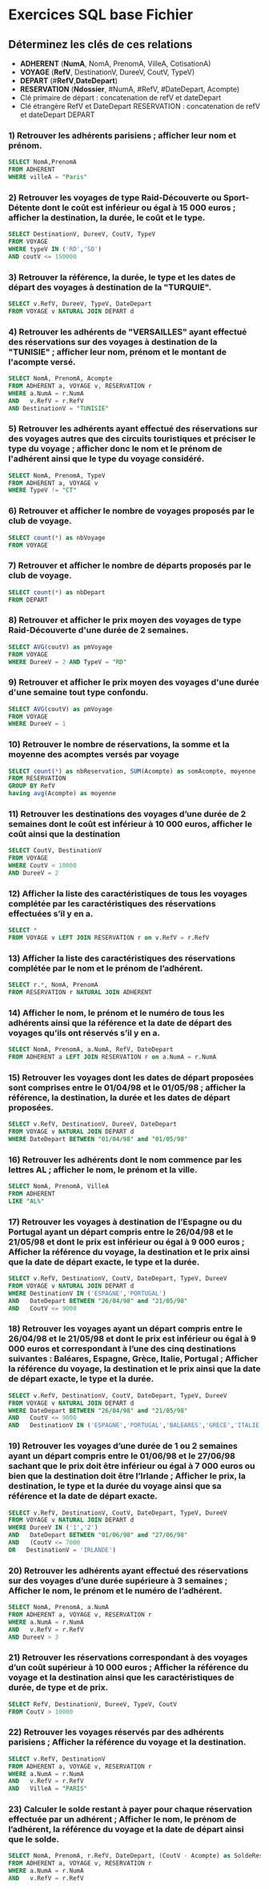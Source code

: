 # Exercices SQL base Fichier
## Déterminez les clés de ces relations 

- **ADHERENT** (__NumA__, NomA, PrenomA, VilleA, CotisationA)
- **VOYAGE** (__RefV__, DestinationV, DureeV, CoutV, TypeV)
- **DEPART** (#__RefV__,__DateDepart__)
- **RESERVATION** (__Ndossier__, #NumA, #RefV, #DateDepart, Acompte)
- Clé primaire de départ : concatenation de refV et dateDepart
- Clé étrangère RefV et DateDepart RESERVATION : concatenation de refV et dateDepart DEPART

### 1) Retrouver les adhérents parisiens ; afficher leur nom et prénom.
```SQL
SELECT NomA,PrenomA
FROM ADHERENT
WHERE villeA = "Paris"
```
### 2) Retrouver les voyages de type Raid-Découverte ou Sport-Détente dont le coût est inférieur ou égal à 15 000 euros ; afficher la destination, la durée, le coût et le type.
```SQL
SELECT DestinationV, DureeV, CoutV, TypeV
FROM VOYAGE
WHERE typeV IN ('RD','SD')
AND coutV <= 150000
```
### 3) Retrouver la référence, la durée, le type et les dates de départ des voyages à destination de la "TURQUIE".
```SQL
SELECT v.RefV, DureeV, TypeV, DateDepart
FROM VOYAGE v NATURAL JOIN DEPART d
```
### 4) Retrouver les adhérents de "VERSAILLES" ayant effectué des réservations sur des voyages à destination de la "TUNISIE" ; afficher leur nom, prénom et le montant de l'acompte versé.
```SQL
SELECT NomA, PrenomA, Acompte
FROM ADHERENT a, VOYAGE v, RESERVATION r
WHERE a.NumA = r.NumA
AND   v.RefV = r.RefV
AND DestinationV = "TUNISIE"
```
### 5) Retrouver les adhérents ayant effectué des réservations sur des voyages autres que des circuits touristiques et préciser le type du voyage ; afficher donc le nom et le prénom de l'adhérent ainsi que le type du voyage considéré.
```SQL
SELECT NomA, PrenomA, TypeV
FROM ADHERENT a, VOYAGE v
WHERE TypeV != "CT"
```
### 6) Retrouver et afficher le nombre de voyages proposés par le club de voyage.
```SQL
SELECT count(*) as nbVoyage
FROM VOYAGE
```
### 7) Retrouver et afficher le nombre de départs proposés par le club de voyage.
```SQL
SELECT count(*) as nbDepart
FROM DEPART
```
### 8) Retrouver et afficher le prix moyen des voyages de type Raid-Découverte d'une durée de 2 semaines.
```SQL
SELECT AVG(coutV) as pmVoyage
FROM VOYAGE
WHERE DureeV = 2 AND TypeV = "RD"
```
### 9) Retrouver et afficher le prix moyen des voyages d'une durée d'une semaine tout type confondu.
```SQL
SELECT AVG(coutV) as pmVoyage
FROM VOYAGE
WHERE DureeV = 1 
```
### 10) Retrouver le nombre de réservations, la somme et la moyenne des acomptes versés par voyage
```SQL
SELECT count(*) as nbReservation, SUM(Acompte) as somAcompte, moyenne
FROM RESERVATION
GROUP BY RefV
having avg(Acompte) as moyenne
```
### 11) Retrouver les destinations des voyages d’une durée de 2 semaines dont le coût est inférieur à 10 000 euros, afficher le coût ainsi que la destination
```SQL
SELECT CoutV, DestinationV
FROM VOYAGE
WHERE CoutV < 10000
AND DureeV = 2
```
### 12) Afficher la liste des caractéristiques de tous les voyages complétée par les caractéristiques des réservations effectuées s’il y en a.
```SQL
SELECT *
FROM VOYAGE v LEFT JOIN RESERVATION r on v.RefV = r.RefV
```
### 13) Afficher la liste des caractéristiques des réservations complétée par le nom et le prénom de l’adhérent.
```SQL
SELECT r.*, NomA, PrenomA
FROM RESERVATION r NATURAL JOIN ADHERENT
```
### 14) Afficher le nom, le prénom et le numéro de tous les adhérents ainsi que la référence et la date de départ des voyages qu’ils ont réservés s’il y en a.
```SQL
SELECT NomA, PrenomA, a.NumA, RefV, DateDepart
FROM ADHERENT a LEFT JOIN RESERVATION r on a.NumA = r.NumA 
```
### 15) Retrouver les voyages dont les dates de départ proposées sont comprises entre le 01/04/98 et le 01/05/98 ; afficher la référence, la destination, la durée et les dates de départ proposées.
```SQL
SELECT v.RefV, DestinationV, DureeV, DateDepart
FROM VOYAGE v NATURAL JOIN DEPART d
WHERE DateDepart BETWEEN "01/04/98" and "01/05/98"
```
### 16) Retrouver les adhérents dont le nom commence par les lettres AL ; afficher le nom, le prénom et la ville.
```SQL
SELECT NomA, PrenomA, VilleA
FROM ADHERENT
LIKE "AL%"
```
### 17) Retrouver les voyages à destination de l’Espagne ou du Portugal ayant un départ compris entre le 26/04/98 et le 21/05/98 et dont le prix est inférieur ou égal à 9 000 euros ; Afficher la référence du voyage, la destination et le prix ainsi que la date de départ exacte, le type et la durée.
```SQL
SELECT v.RefV, DestinationV, CoutV, DateDepart, TypeV, DureeV
FROM VOYAGE v NATURAL JOIN DEPART d
WHERE DestinationV IN ('ESPAGNE','PORTUGAL')
AND   DateDepart BETWEEN "26/04/98" and "21/05/98"
AND   CoutV <= 9000
```
### 18) Retrouver les voyages ayant un départ compris entre le 26/04/98 et le 21/05/98 et dont le prix est inférieur ou égal à 9 000 euros et correspondant à l’une des cinq destinations suivantes : Baléares, Espagne, Grèce, Italie, Portugal ; Afficher la référence du voyage, la destination et le prix ainsi que la date de départ exacte, le type et la durée.
```SQL
SELECT v.RefV, DestinationV, CoutV, DateDepart, TypeV, DureeV
FROM VOYAGE v NATURAL JOIN DEPART d
WHERE DateDepart BETWEEN "26/04/98" and "21/05/98"
AND   CoutV <= 9000
AND   DestinationV IN ('ESPAGNE','PORTUGAL','BALEARES','GRECE','ITALIE')
```
### 19) Retrouver les voyages d’une durée de 1 ou 2 semaines ayant un départ compris entre le 01/06/98 et le 27/06/98 sachant que le prix doit être inférieur ou égal à 7 000 euros ou bien que la destination doit être l’Irlande ; Afficher le prix, la destination, le type et la durée du voyage ainsi que sa référence et la date de départ exacte.
```SQL
SELECT v.RefV, DestinationV, CoutV, DateDepart, TypeV, DureeV
FROM VOYAGE v NATURAL JOIN DEPART d
WHERE DureeV IN ('1','2')
AND   DateDepart BETWEEN "01/06/98" and "27/06/98"
AND   (CoutV <= 7000
OR   DestinationV = 'IRLANDE')
```
### 20) Retrouver les adhérents ayant effectué des réservations sur des voyages d’une durée supérieure à 3 semaines ; Afficher le nom, le prénom et le numéro de l’adhérent.
```SQL
SELECT NomA, PrenomA, a.NumA
FROM ADHERENT a, VOYAGE v, RESERVATION r
WHERE a.NumA = r.NumA
AND   v.RefV = r.RefV
AND DureeV > 3
```
### 21) Retrouver les réservations correspondant à des voyages d’un coût supérieur à 10 000 euros ; Afficher la référence du voyage et la destination ainsi que les caractéristiques de durée, de type et de prix.
```SQL
SELECT RefV, DestinationV, DureeV, TypeV, CoutV
FROM CoutV > 10000
```
### 22) Retrouver les voyages réservés par des adhérents parisiens ; Afficher la référence du voyage et la destination.
```SQL
SELECT v.RefV, DestinationV
FROM ADHERENT a, VOYAGE v, RESERVATION r
WHERE a.NumA = r.NumA
AND   v.RefV = r.RefV
AND   VilleA = "PARIS"
```
### 23) Calculer le solde restant à payer pour chaque réservation effectuée par un adhérent ; Afficher le nom, le prénom de l’adhérent, la référence du voyage et la date de départ ainsi que le solde.
```SQL
SELECT NomA, PrenomA, r.RefV, DateDepart, (CoutV - Acompte) as SoldeRestant
FROM ADHERENT a, VOYAGE v, RESERVATION r
WHERE a.NumA = r.NumA
AND   v.RefV = r.RefV
```

